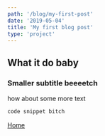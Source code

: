 ```yaml
---
path: '/blog/my-first-post'
date: '2019-05-04'
title: 'My first blog post'
type: 'project'
---
```


## What it do baby

### Smaller subtitle beeeetch

how about some more text

```csharp
code snippet bitch
```

[Home](/)
